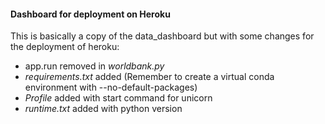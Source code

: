 #### Dashboard for deployment on Heroku
This is basically a copy of the data_dashboard but with some changes for the deployment of heroku:
* app.run removed in *worldbank.py*
* *requirements.txt* added (Remember to create a virtual conda environment with --no-default-packages)
* *Profile* added with start command for unicorn
* *runtime.txt* added with python version